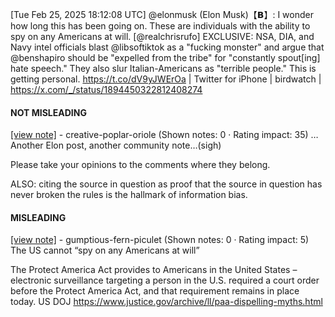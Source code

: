 [Tue Feb 25, 2025 18:12:08 UTC] @elonmusk (Elon Musk)【𝗕】: I wonder how long this has been going on.  These are individuals with the ability to spy on any Americans at will. [@realchrisrufo] EXCLUSIVE: NSA, DIA, and Navy intel officials blast @libsoftiktok as a "fucking monster" and argue that @benshapiro should be "expelled from the tribe" for "constantly spout[ing] hate speech." They also slur Italian-Americans as "terrible people." This is getting personal. https://t.co/dV9yJWErOa | Twitter for iPhone | birdwatch | https://x.com/_/status/1894450322812408274

#### NOT MISLEADING

[[view note]](https://x.com/i/birdwatch/n/1894753897027342689) - creative-poplar-oriole (Shown notes: 0 · Rating impact: 35)
…Another Elon post, another community note…(sigh)

Please take your opinions to the comments where they belong.

ALSO: citing the source in question as proof that the source in question has never broken the rules is the hallmark of information bias. 

#### MISLEADING

[[view note]](https://x.com/i/birdwatch/n/1894706572523430014) - gumptious-fern-piculet (Shown notes: 0 · Rating impact: 5)
The US cannot “spy on any Americans at will” 

The Protect America Act provides to Americans in the United States – electronic surveillance targeting a person in the U.S. required a court order before the Protect America Act, and that requirement remains in place today.  US DOJ
https://www.justice.gov/archive/ll/paa-dispelling-myths.html
